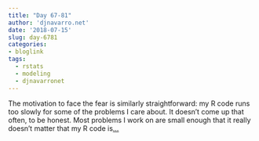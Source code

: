 ```yaml
---
title: "Day 67-81"
author: 'djnavarro.net'
date: '2018-07-15'
slug: day-6781
categories:
- bloglink
tags:
  - rstats
  - modeling
  - djnavarronet
---
```


The motivation to face the fear is similarly straightforward: my R code runs too slowly for some of the problems I care about. It doesn’t come up that often, to be honest. Most problems I work on are small enough that it really doesn’t matter that my R code is[... <i class="fas fa-external-link-alt"></i>](https://djnavarro.net/post/2018-07-15-rcpp/)

